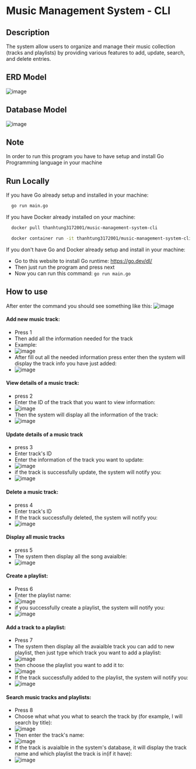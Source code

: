 
# Music Management System - CLI
## Description

 The system allow users to organize and manage their music collection (tracks and playlists) by providing various features to add, update, search, and delete entries.

## ERD Model
![image](https://github.com/ththanhtung/music-management-system-cli/assets/83943695/73ff1809-3ba1-42f5-8fb7-597cc73a07ae)

## Database Model
![image](https://github.com/ththanhtung/music-management-system-cli/assets/83943695/3c0eb39e-b05b-4fcb-b947-8ebbbfa3ffaf)

## Note

In order to run this program you have to have setup and install Go Programming language in your machine
## Run Locally

If you have Go already setup and installed in your machine:
```bash
  go run main.go
```
If you have Docker already installed on your machine:
```bash
  docker pull thanhtung3172001/music-management-system-cli
```
```bash
  docker container run -it thanhtung3172001/music-management-system-cli
```
If you don't have Go and Docker already setup and install in your machine:
- Go to this website to install Go runtime: https://go.dev/dl/
- Then just run the program and press next
- Now you can run this command: ```go run main.go ```

## How to use
After enter the command you should see something like this:
![image](https://github.com/ththanhtung/music-management-system-cli/assets/83943695/934f8d17-abf0-4afd-af0d-b87816298f23)
#### Add new music track:
- Press 1 
- Then add all the information needed for the track
- Example: 
- ![image](https://github.com/ththanhtung/music-management-system-cli/assets/83943695/a53d6fc9-b97f-487a-bb20-5d8313cc3f56)
- After fill out all the needed information press enter then the system will display the track info you have just added: 
- ![image](https://github.com/ththanhtung/music-management-system-cli/assets/83943695/3afe4737-ed72-4543-b94b-c09d33624468)
####  View details of a music track:
- press 2
- Enter the ID of the track that you want to view information:
- ![image](https://github.com/ththanhtung/music-management-system-cli/assets/83943695/e17e94f2-14db-4c52-9e85-80d7cb0ee646)
- Then the system will display all the information of the track:
- ![image](https://github.com/ththanhtung/music-management-system-cli/assets/83943695/e8e0193a-b9b5-4a5e-9583-cf0fde15a295)
#### Update details of a music track
- press 3
- Enter track's ID
- Enter the information of the track you want to update:
- ![image](https://github.com/ththanhtung/music-management-system-cli/assets/83943695/323a1185-1411-4a9f-ba77-cb09b39632fa)
- if the track is successfully update, the system will notify you:
- ![image](https://github.com/ththanhtung/music-management-system-cli/assets/83943695/df182c65-d02a-4aec-9bef-e74a81f72c03)
#### Delete a music track:
- press 4
- Enter track's ID
- If the track successfully deleted, the system will notify you: 
- ![image](https://github.com/ththanhtung/music-management-system-cli/assets/83943695/53b5ec3e-0ef4-4f62-a70d-12bea4fbd2dc)
####  Display all music tracks
- press 5
- The system then display all the song avaialble:
- ![image](https://github.com/ththanhtung/music-management-system-cli/assets/83943695/ff804007-d53e-4f9d-ab09-9f4b4171eef9)
 #### Create a playlist:
 - Press 6
 - Enter the playlist name:
 - ![image](https://github.com/ththanhtung/music-management-system-cli/assets/83943695/56a2bc43-a793-4133-9256-c287a363f1ec)
- if you successfully create a playlist, the system will notify you:
- ![image](https://github.com/ththanhtung/music-management-system-cli/assets/83943695/5b52d65b-1acb-488c-a987-3d87e4ec0303)
####  Add a track to a playlist:
- Press 7
- The system then display all the avaialble track you can add to new playlist, then just type which track you want to add a playlist:
- ![image](https://github.com/ththanhtung/music-management-system-cli/assets/83943695/e3e7a4f8-1c3f-4f76-8412-00f42a2617fe)
- then choose the playlist you want to add it to: 
- ![image](https://github.com/ththanhtung/music-management-system-cli/assets/83943695/fe36970d-783f-44fa-8e6f-4e2e9170e61e)
- If the track successfully added to the playlist, the system will notify you:
- ![image](https://github.com/ththanhtung/music-management-system-cli/assets/83943695/4fce39ab-a852-4574-9028-ab4c5219d206)

####  Search music tracks and playlists:
- Press 8
- Choose what what you what to search the track by (for example, I will search by title):
- ![image](https://github.com/ththanhtung/music-management-system-cli/assets/83943695/aac3fa8b-eabc-4269-874c-e69b18f9e0d6)
- Then enter the track's name: 
- ![image](https://github.com/ththanhtung/music-management-system-cli/assets/83943695/ca0e3e0e-fe1e-4a54-8005-96fb76313112)
- If the track is avaialble in the system's database, it will display the track name and which playlist the track is in(if it have): 
- ![image](https://github.com/ththanhtung/music-management-system-cli/assets/83943695/38ad2760-9328-4343-a7b7-109a5d63c404)